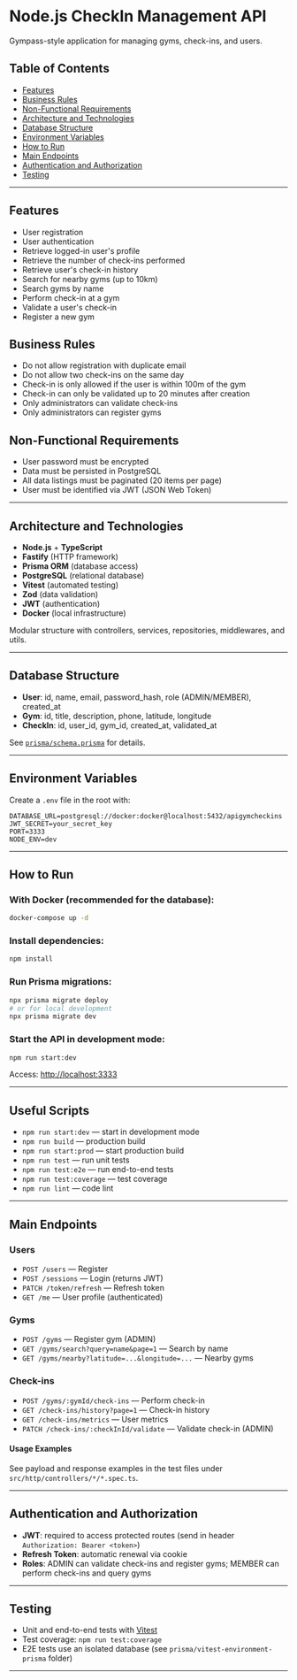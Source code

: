 # Node.js CheckIn Management API

Gympass-style application for managing gyms, check-ins, and users.

## Table of Contents

- [Features](#features)
- [Business Rules](#business-rules)
- [Non-Functional Requirements](#non-functional-requirements)
- [Architecture and Technologies](#architecture-and-technologies)
- [Database Structure](#database-structure)
- [Environment Variables](#environment-variables)
- [How to Run](#how-to-run)
- [Main Endpoints](#main-endpoints)
- [Authentication and Authorization](#authentication-and-authorization)
- [Testing](#testing)

---

## Features

- User registration
- User authentication
- Retrieve logged-in user's profile
- Retrieve the number of check-ins performed
- Retrieve user's check-in history
- Search for nearby gyms (up to 10km)
- Search gyms by name
- Perform check-in at a gym
- Validate a user's check-in
- Register a new gym

## Business Rules

- Do not allow registration with duplicate email
- Do not allow two check-ins on the same day
- Check-in is only allowed if the user is within 100m of the gym
- Check-in can only be validated up to 20 minutes after creation
- Only administrators can validate check-ins
- Only administrators can register gyms

## Non-Functional Requirements

- User password must be encrypted
- Data must be persisted in PostgreSQL
- All data listings must be paginated (20 items per page)
- User must be identified via JWT (JSON Web Token)

---

## Architecture and Technologies

- **Node.js** + **TypeScript**
- **Fastify** (HTTP framework)
- **Prisma ORM** (database access)
- **PostgreSQL** (relational database)
- **Vitest** (automated testing)
- **Zod** (data validation)
- **JWT** (authentication)
- **Docker** (local infrastructure)

Modular structure with controllers, services, repositories, middlewares, and utils.

---

## Database Structure

- **User**: id, name, email, password_hash, role (ADMIN/MEMBER), created_at
- **Gym**: id, title, description, phone, latitude, longitude
- **CheckIn**: id, user_id, gym_id, created_at, validated_at

See [`prisma/schema.prisma`](prisma/schema.prisma) for details.

---

## Environment Variables

Create a `.env` file in the root with:

```env
DATABASE_URL=postgresql://docker:docker@localhost:5432/apigymcheckins
JWT_SECRET=your_secret_key
PORT=3333
NODE_ENV=dev
```

---

## How to Run

### With Docker (recommended for the database):

```sh
docker-compose up -d
```

### Install dependencies:

```sh
npm install
```

### Run Prisma migrations:

```sh
npx prisma migrate deploy
# or for local development
npx prisma migrate dev
```

### Start the API in development mode:

```sh
npm run start:dev
```

Access: [http://localhost:3333](http://localhost:3333)

---

## Useful Scripts

- `npm run start:dev` — start in development mode
- `npm run build` — production build
- `npm run start:prod` — start production build
- `npm run test` — run unit tests
- `npm run test:e2e` — run end-to-end tests
- `npm run test:coverage` — test coverage
- `npm run lint` — code lint

---

## Main Endpoints

### Users

- `POST /users` — Register
- `POST /sessions` — Login (returns JWT)
- `PATCH /token/refresh` — Refresh token
- `GET /me` — User profile (authenticated)

### Gyms

- `POST /gyms` — Register gym (ADMIN)
- `GET /gyms/search?query=name&page=1` — Search by name
- `GET /gyms/nearby?latitude=...&longitude=...` — Nearby gyms

### Check-ins

- `POST /gyms/:gymId/check-ins` — Perform check-in
- `GET /check-ins/history?page=1` — Check-in history
- `GET /check-ins/metrics` — User metrics
- `PATCH /check-ins/:checkInId/validate` — Validate check-in (ADMIN)

#### Usage Examples

See payload and response examples in the test files under `src/http/controllers/*/*.spec.ts`.

---

## Authentication and Authorization

- **JWT**: required to access protected routes (send in header `Authorization: Bearer <token>`)
- **Refresh Token**: automatic renewal via cookie
- **Roles**: ADMIN can validate check-ins and register gyms; MEMBER can perform check-ins and query gyms

---

## Testing

- Unit and end-to-end tests with [Vitest](https://vitest.dev/)
- Test coverage: `npm run test:coverage`
- E2E tests use an isolated database (see `prisma/vitest-environment-prisma` folder)

---
